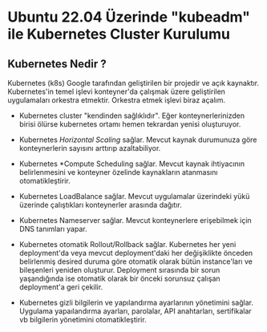 # Ubuntu 22.04 Üzerinde "kubeadm" ile Kubernetes Cluster Kurulumu

## Kubernetes Nedir ?

Kubernetes (k8s) Google tarafından geliştirilen bir projedir ve açık kaynaktır. Kubernetes'in temel işlevi konteyner'da çalışmak üzere geliştirilen uygulamaları orkestra etmektir. Orkestra etmek işlevi biraz açalım.

- Kubernetes cluster "kendinden sağlıklıdır". Eğer konteynerlerinizden birisi ölürse kubernetes ortamı hemen tekrardan yenisi oluşturuyor.

- Kubernetes *Horizontal Scaling* sağlar. Mevcut kaynak durumunuza göre konteynerlerin sayısını arttırıp azaltabiliyor.

- Kubernetes *Compute Scheduling sağlar. Mevcut kaynak ihtiyacının belirlenmesini ve konteyner özelinde kaynakların atanmasını otomatikleştirir.

- Kubernetes LoadBalance sağlar. Mevcut uygulamalar üzerindeki yükü üzerinde çalıştıkları konteynerler arasında dağıtır.

- Kubernetes Nameserver sağlar. Mevcut konteynerlere erişebilmek için DNS tanımları yapar.

- Kubernetes otomatik Rollout/Rollback sağlar. Kubernetes her yeni deployment'da veya mevcut deployment'daki her değişiklikte önceden belirlenmiş desired duruma göre otomatik olarak bütün instance'ları ve bileşenleri yeniden oluşturur. Deployment sırasında bir sorun yaşandığında ise otomatik olarak bir önceki sorunsuz çalışan deployment'a geri çekilir.

- Kubernetes gizli bilgilerin ve yapılandırma ayarlarının yönetimini sağlar. Uygulama yapaılandırma ayarları, parolalar, API anahtarları, sertifikalar vb bilgilerin yönetimini otomatikleştirir.




